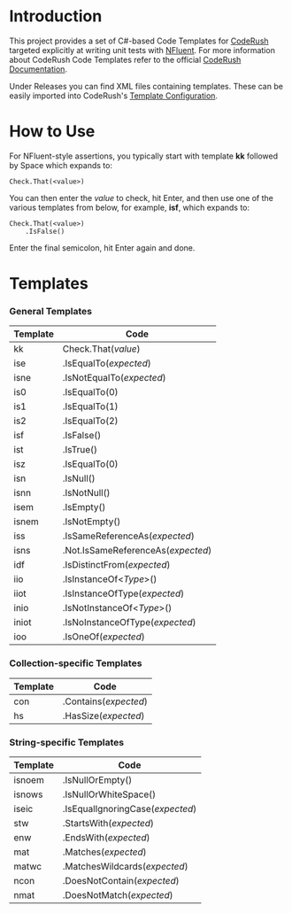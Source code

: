 # Introduction

This project provides a set of C#-based Code Templates for [CodeRush](https://www.devexpress.com/products/coderush/) targeted explicitly at writing unit tests with [NFluent](https://github.com/tpierrain/NFluent). For more information about CodeRush Code Templates refer to the official [CodeRush Documentation](https://docs.devexpress.com/CodeRushForRoslyn/115904/coding-assistance/code-templates).

Under Releases you can find XML files containing templates. These can be easily imported into CodeRush's [Template Configuration](https://docs.devexpress.com/CodeRushForRoslyn/115919/coding-assistance/code-templates/template-configuration).



# How to Use

For NFluent-style assertions, you typically start with template **kk** followed by Space which expands to:
    
    Check.That(<value>)

You can then enter the *value* to check, hit Enter, and then use one of the various templates from below, for example, **isf**, which expands to:

    Check.That(<value>)
        .IsFalse()

Enter the final semicolon, hit Enter again and done.



# Templates

### General Templates

Template | Code
---------|-----------------------------------------------------
kk       | Check.That(*value*)
ise      |   .IsEqualTo(*expected*)
isne     |   .IsNotEqualTo(*expected*)
is0      |   .IsEqualTo(0)
is1      |   .IsEqualTo(1)
is2      |   .IsEqualTo(2)
isf      |   .IsFalse()
ist      |   .IsTrue()
isz      |   .IsEqualTo(0)
isn      |   .IsNull()
isnn     |   .IsNotNull()
isem     |   .IsEmpty()
isnem    |   .IsNotEmpty()
iss      |   .IsSameReferenceAs(*expected*)
isns     |   .Not.IsSameReferenceAs(*expected*)
idf      |   .IsDistinctFrom(*expected*)
iio      |   .IsInstanceOf\<*Type*>()
iiot     |   .IsInstanceOfType(*expected*)
inio     |   .IsNotInstanceOf\<*Type*>()
iniot    |   .IsNoInstanceOfType(*expected*)
ioo      |   .IsOneOf(*expected*)


### Collection-specific Templates

Template | Code
---------|-----------------------------------------------------
con      |   .Contains(*expected*)
hs       |   .HasSize(*expected*)


### String-specific Templates

Template | Code
---------|-----------------------------------------------------
isnoem   |   .IsNullOrEmpty()
isnows   |   .IsNullOrWhiteSpace()
iseic    |   .IsEqualIgnoringCase(*expected*)
stw      |   .StartsWith(*expected*)
enw      |   .EndsWith(*expected*)
mat      |   .Matches(*expected*)
matwc    |   .MatchesWildcards(*expected*)
ncon     |   .DoesNotContain(*expected*)
nmat     |   .DoesNotMatch(*expected*)


